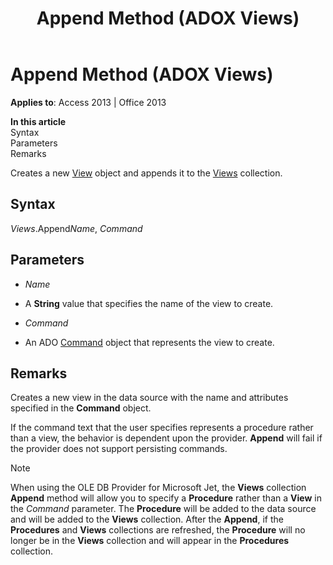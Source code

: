 ﻿---
title: Append Method (ADOX Views)
TOCTitle: Append Method (ADOX Views)
ms:assetid: 202f1d0a-dc5d-84e5-daf3-3212e5bc6088
ms:mtpsurl: https://msdn.microsoft.com/en-us/library/JJ248985(v=office.15)
ms:contentKeyID: 48543655
ms.date: 09/18/2015
mtps_version: v=office.15
---

# Append Method (ADOX Views)


**Applies to**: Access 2013 | Office 2013

**In this article**  
Syntax  
Parameters  
Remarks  

Creates a new [View](view-object-adox.md) object and appends it to the [Views](views-collection-adox.md) collection.

## Syntax

*Views*.Append*Name*, *Command*

## Parameters

  - *Name*

  - A **String** value that specifies the name of the view to create.

  - *Command*

  - An ADO [Command](command-object-ado.md) object that represents the view to create.

## Remarks

Creates a new view in the data source with the name and attributes specified in the **Command** object.

If the command text that the user specifies represents a procedure rather than a view, the behavior is dependent upon the provider. **Append** will fail if the provider does not support persisting commands.


> [!NOTE]
> <P>When using the OLE DB Provider for Microsoft Jet, the <STRONG>Views</STRONG> collection <STRONG>Append</STRONG> method will allow you to specify a <STRONG>Procedure</STRONG> rather than a <STRONG>View</STRONG> in the <EM>Command</EM> parameter. The <STRONG>Procedure</STRONG> will be added to the data source and will be added to the <STRONG>Views</STRONG> collection. After the <STRONG>Append</STRONG>, if the <STRONG>Procedures</STRONG> and <STRONG>Views</STRONG> collections are refreshed, the <STRONG>Procedure</STRONG> will no longer be in the <STRONG>Views</STRONG> collection and will appear in the <STRONG>Procedures</STRONG> collection.</P>


